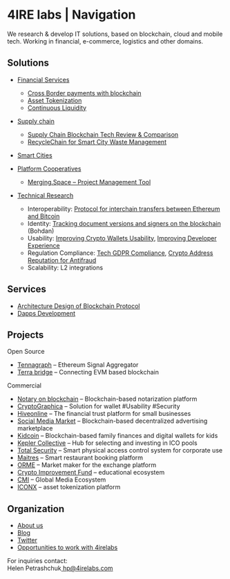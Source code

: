 # 4IRE labs \| Navigation

We research & develop IT solutions, based on blockchain, cloud and mobile tech. Working in financial, e-commerce, logistics and other domains.

## **Solutions**

* [Financial Services](solutions/decentralized-finance-defi/)
  * [Cross Border payments with blockchain](solutions/decentralized-finance-defi/enabling-fast-transparent-and-compliant-cross-border-payments-with-the-blockchain.md)
  * [Asset Tokenization](solutions/decentralized-finance-defi/sto-platform.md)
  * [Continuous Liquidity](solutions/decentralized-finance-defi/continuous-token-model-apiary.md) 
* [Supply chain](solutions/asset-tracking/)

  * [Supply Chain Blockchain Tech Review & Comparison](solutions/asset-tracking/supply-chain-blockchain-tech-review-and-comparison.md)
  * [RecycleChain for Smart City Waste Management](solutions/asset-tracking/recyclechain.md)

* [Smart Cities](research/smart-cities/)

* [Platform Cooperatives](research/platform-cooperatives/)
  * [Merging.Space – Project Management Tool](research/platform-cooperatives/merge-space-overview.md) 
* [Technical Research](solutions/technical-research/)
  * Interoperability: [Protocol for interchain transfers between Ethereum and Bitcoin](solutions/technical-research/ethereum-bitcoin-bridge-wip.md) 
  * Identity: [Tracking document versions and signers on the blockchain](solutions/technical-research/how-to-track-document-versions-and-signers-on-the-blockchain.md) \(Bohdan\)
  * Usability: [Improving Crypto Wallets Usability](solutions/technical-research/asset-security.md), [Improving Developer Experience](solutions/technical-research/developer-community-devxp.md)
  * Regulation Compliance: [Tech GDPR Compliance](solutions/technical-research/tech-gdpr-copmpliance.md), [Crypto Address Reputation for Antifraud](solutions/technical-research/complaince-scoring.md)
  * Scalability: L2 integrations

## Services

* [Architecture Design of Blockchain Protocol](services/architecture-design-protocol.md)
* [Dapps Development](services/dapps-wallets-development.md)

## Projects

Open Source

* [Tennagraph](case-studies/tennagraph.md) – Ethereum Signal Aggregator
* [Terra bridge](case-studies/contractland-wip.md) – Connecting EVM based blockchain

Commercial

* [Notary on blockchain](case-studies/smart-documents.md) – Blockchain-based notarization platform
* [CryptoGraphica](case-studies/cryptographica.md) – Solution for wallet \#Usability \#Security
* [Hiveonline](case-studies/hiveonline.md) – The financial trust platform for small businesses
* [Social Media Market](case-studies/social.-media-market.md) – Blockchain-based decentralized advertising marketplace
* [Kidcoin](case-studies/kidcoin.md) – Blockchain-based family finances and digital wallets for kids
* [Kepler Collective](case-studies/kepler-collective.md) – Hub for selecting and investing in ICO pools
* [Total Security](case-studies/total-security.md) – Smart physical access control system for corporate use
* [Maitres](case-studies/maitres.md) – Smart restaurant booking platform
* [ORME](case-studies/orme.md) – Market maker for the exchange platform
* [Crypto Improvement Fund](case-studies/crypto-improvement-fund.md) – educational ecosystem
* [CMI](case-studies/cmi.md) – Global Media Ecosystem
* [ICONX](case-studies/iconx-wip.md) – asset tokenization platform

## Organization

* [About us](organization/credentials-wip/)
* [Blog](https://medium.com/practical-blockchain)
* [Twitter](https://twitter.com/4irelabs)
* [Opportunities to work with 4irelabs](organization/opportunities-to-work-with-4irelabs.md)

For inquiries contact:  
Helen Petrashchuk[  hp@4irelabs.com](mailto:hp@4irelabs.com)

